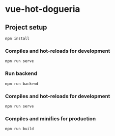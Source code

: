 # vue-hot-dogueria

## Project setup
```
npm install
```
### Compiles and hot-reloads for development
```
npm run serve
```
### Run backend
```
npm run backend
```
### Compiles and hot-reloads for development
```
npm run serve
```
### Compiles and minifies for production
```
npm run build
```

